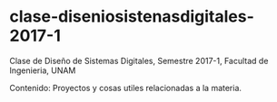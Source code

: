 # clase-diseniosistenasdigitales-2017-1

Clase de Diseño de Sistemas Digitales, Semestre 2017-1, Facultad de Ingenieria, UNAM

Contenido: Proyectos y cosas utiles relacionadas a la materia.
